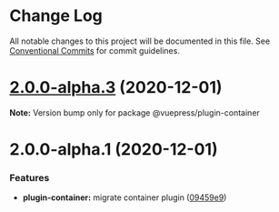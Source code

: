 # Change Log

All notable changes to this project will be documented in this file.
See [Conventional Commits](https://conventionalcommits.org) for commit guidelines.

# [2.0.0-alpha.3](https://github.com/vuepress/vuepress-next/compare/v2.0.0-alpha.2...v2.0.0-alpha.3) (2020-12-01)

**Note:** Version bump only for package @vuepress/plugin-container





# 2.0.0-alpha.1 (2020-12-01)


### Features

* **plugin-container:** migrate container plugin ([09459e9](https://github.com/vuepress/vuepress-next/commit/09459e95aa884c947812c3fa8a51998f4bb4ec09))
